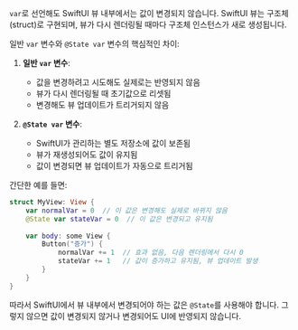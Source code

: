 `var`로 선언해도 SwiftUI 뷰 내부에서는 값이 변경되지 않습니다. SwiftUI 뷰는 구조체(struct)로 구현되며, 뷰가 다시 렌더링될 때마다 구조체 인스턴스가 새로 생성됩니다.

일반 `var` 변수와 `@State var` 변수의 핵심적인 차이:

1. **일반 `var` 변수**:
    
    - 값을 변경하려고 시도해도 실제로는 반영되지 않음
    - 뷰가 다시 렌더링될 때 초기값으로 리셋됨
    - 변경해도 뷰 업데이트가 트리거되지 않음
2. **`@State var` 변수**:
    
    - SwiftUI가 관리하는 별도 저장소에 값이 보존됨
    - 뷰가 재생성되어도 값이 유지됨
    - 값이 변경되면 뷰 업데이트가 자동으로 트리거됨

간단한 예를 들면:

```swift
struct MyView: View {
    var normalVar = 0  // 이 값은 변경해도 실제로 바뀌지 않음
    @State var stateVar = 0  // 이 값은 변경되고 유지됨
    
    var body: some View {
        Button("증가") {
            normalVar += 1  // 효과 없음, 다음 렌더링에서 다시 0
            stateVar += 1   // 값이 증가하고 유지됨, 뷰 업데이트 발생
        }
    }
}
```

따라서 SwiftUI에서 뷰 내부에서 변경되어야 하는 값은 `@State`를 사용해야 합니다. 그렇지 않으면 값이 변경되지 않거나 변경되어도 UI에 반영되지 않습니다.